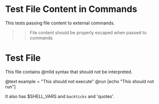 # Test File Content in Commands

This tests passing file content to external commands.

>> File content should be properly escaped when passed to commands
# Test File

This file contains @mlld syntax that should not be interpreted.

@text example = "This should not execute"
@run [echo "This should not run"]

It also has $SHELL_VARS and `backticks` and 'quotes'.